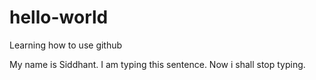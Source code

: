 # hello-world
Learning how to use github

My name is Siddhant.
I am typing this sentence.
Now i shall stop typing.
